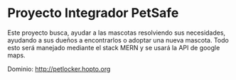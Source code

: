 # Proyecto Integrador PetSafe
Este proyecto busca, ayudar a las mascotas resolviendo sus necesidades, ayudando a sus dueños a encontrarlos o adoptar una nueva mascota. Todo esto será manejado mediante el stack MERN y se usará la API de google maps.

Dominio: http://petlocker.hopto.org
